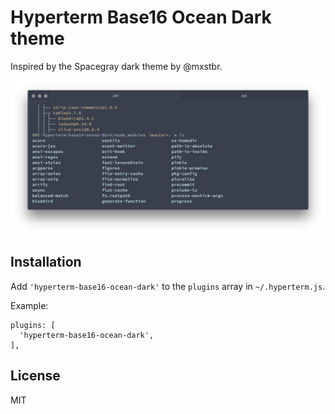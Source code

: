 # Hyperterm Base16 Ocean Dark theme

Inspired by the Spacegray dark theme by @mxstbr.

![screenshot of the theme](screenshot.png)

## Installation
Add `'hyperterm-base16-ocean-dark'` to the `plugins` array in `~/.hyperterm.js`.

Example:

```
plugins: [
  'hyperterm-base16-ocean-dark',
],
```

## License

MIT
